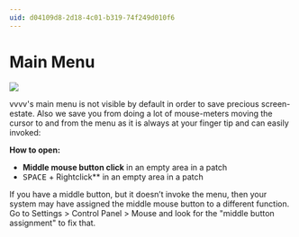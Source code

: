 ```yaml
---
uid: d04109d8-2d18-4c01-b319-74f249d010f6
---
```


# Main Menu


![](~/img/vvvv_MainMenu.png "")  



vvvv's main menu is not visible by default in order to save precious screen-estate. Also we save you from doing a lot of mouse-meters moving the cursor to and from the menu as it is always at your finger tip and can easily invoked:  

**How to open:**  
* **Middle mouse button click** in an empty area in a patch  
* <span class="keyseq"><kbd>SPACE</kbd></span> + Rightclick** in an empty area in a patch  

If you have a middle button, but it doesn’t invoke the menu, then your system may have assigned the middle mouse button to a different function. Go to Settings > Control Panel > Mouse and look for the "middle button assignment" to fix that.   



